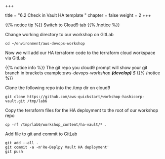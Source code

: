 +++

title = "6.2 Check in Vault HA template "
chapter = false
weight = 2
+++


{{% notice tip %}}
Switch to Cloud9 tab
{{% /notice %}}

Change working directory to our workshop on GitLab 
```
cd ~/environment/aws-devops-workshop
```

Now we will add our HA terraform code to the terraform cloud workspace via GitLab


{{% notice info %}}
The git repo you cloud9 prompt will show your git branch in brackets 
example:*aws-devops-workshop __(develop)__ $*
{{% /notice %}}

Clone the following repo into the /tmp dir on cloud9

```
git clone https://github.com/aws-quickstart/workshop-hashicorp-vault.git /tmp/lab6
```

Copy the terraform files for the HA deployment to the root of our workshop repo

```
cp -rf /tmp/lab6/workshop_content/ha-vault/* .
```

Add file to git and commit to GitLab

```
git add --all .
git commit -a -m'Re-Deplpy Vault HA deployment'
git push 
```




